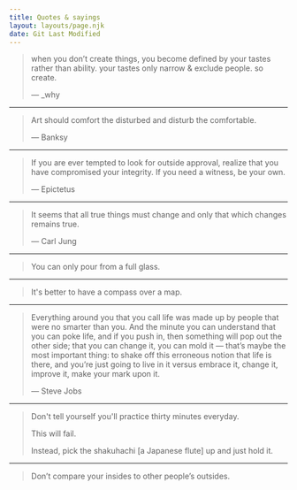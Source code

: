 ```yaml
---
title: Quotes & sayings
layout: layouts/page.njk
date: Git Last Modified
---
```


> when you don’t create things, you become defined by your tastes rather than ability. your tastes only narrow & exclude people. so create.
>
> — _why

***

> Art should comfort the disturbed and disturb the comfortable.
>
> — Banksy

***

> If you are ever tempted to look for outside approval, realize that you have compromised your integrity. If you need a witness, be your own.
>
> — Epictetus

***

> It seems that all true things must change and only that which changes remains true.
>
> — Carl Jung

***

> You can only pour from a full glass.

***

> It's better to have a compass over a map.

***

> Everything around you that you call life was made up by people that were no smarter than you. And the minute you can understand that you can poke life, and if you push in, then something will pop out the other side; that you can change it, you can mold it — that’s maybe the most important thing: to shake off this erroneous notion that life is there, and you’re just going to live in it versus embrace it, change it, improve it, make your mark upon it.
>
> — Steve Jobs

***

> Don't tell yourself you'll practice thirty minutes everyday.
>
> This will fail.
>
> Instead, pick the shakuhachi [a Japanese flute] up and just hold it.

***

> Don’t compare your insides to other people’s outsides.
